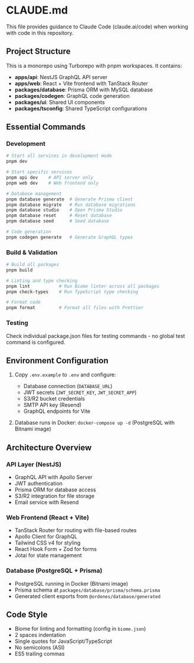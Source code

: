 # CLAUDE.md

This file provides guidance to Claude Code (claude.ai/code) when working with code in this repository.

## Project Structure

This is a monorepo using Turborepo with pnpm workspaces. It contains:
- **apps/api**: NestJS GraphQL API server
- **apps/web**: React + Vite frontend with TanStack Router
- **packages/database**: Prisma ORM with MySQL database
- **packages/codegen**: GraphQL code generation
- **packages/ui**: Shared UI components
- **packages/tsconfig**: Shared TypeScript configurations

## Essential Commands

### Development
```bash
# Start all services in development mode
pnpm dev

# Start specific services
pnpm api dev    # API server only
pnpm web dev    # Web frontend only

# Database management
pnpm database generate  # Generate Prisma client
pnpm database migrate   # Run database migrations
pnpm database studio    # Open Prisma Studio
pnpm database reset     # Reset database
pnpm database seed      # Seed database

# Code generation
pnpm codegen generate   # Generate GraphQL types
```

### Build & Validation
```bash
# Build all packages
pnpm build

# Linting and type checking
pnpm lint           # Run Biome linter across all packages
pnpm check-types    # Run TypeScript type checking

# Format code
pnpm format         # Format all files with Prettier
```

### Testing
Check individual package.json files for testing commands - no global test command is configured.

## Environment Configuration

1. Copy `.env.example` to `.env` and configure:
   - Database connection (`DATABASE_URL`)
   - JWT secrets (`JWT_SECRET_KEY`, `JWT_SECRET_APP`)
   - S3/R2 bucket credentials
   - SMTP API key (Resend)
   - GraphQL endpoints for Vite

2. Database runs in Docker: `docker-compose up -d` (PostgreSQL with Bitnami image)

## Architecture Overview

### API Layer (NestJS)
- GraphQL API with Apollo Server
- JWT authentication
- Prisma ORM for database access
- S3/R2 integration for file storage
- Email service with Resend

### Web Frontend (React + Vite)
- TanStack Router for routing with file-based routes
- Apollo Client for GraphQL
- Tailwind CSS v4 for styling
- React Hook Form + Zod for forms
- Jotai for state management

### Database (PostgreSQL + Prisma)
- PostgreSQL running in Docker (Bitnami image)
- Prisma schema at `packages/database/prisma/schema.prisma`
- Generated client exports from `@ordones/database/generated`

## Code Style

- Biome for linting and formatting (config in `biome.json`)
- 2 spaces indentation
- Single quotes for JavaScript/TypeScript
- No semicolons (ASI)
- ES5 trailing commas